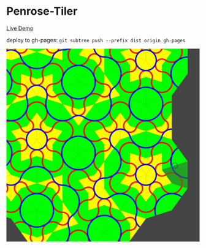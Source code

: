 # Penrose-Tiler

[Live Demo](https://edricy.github.io/Penrose-Tiler)

deploy to gh-pages: `git subtree push --prefix dist origin gh-pages`

![Penrose Tiler in action](/screenshot.png)
